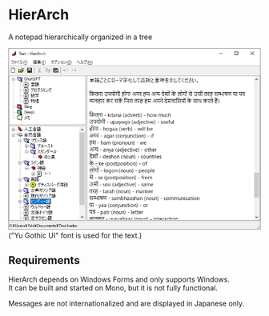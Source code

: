 # HierArch

A notepad hierarchically organized in a tree

![screen shot](https://github.com/7shi/HierArch/blob/doconly/img/screenshot.png?raw=true)  
("Yu Gothic UI" font is used for the text.)

## Requirements

HierArch depends on Windows Forms and only supports Windows.  
It can be built and started on Mono, but it is not fully functional.

Messages are not internationalized and are displayed in Japanese only.
